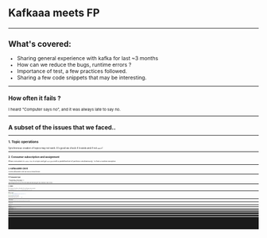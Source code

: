 <!-- $theme: gaia -->

## Kafkaaa meets FP

----------------

<span style="font-size:75%">


## What's covered:

- Sharing general experience with kafka for last ~3 months
- How can we reduce the bugs, runtime errors ?
- Importance of test, a few practices followed.
- Sharing a few code snippets that may be interesting.

--------

<span style="font-size:75%">


## How often it fails ?


I heard "Computer says no", and it was always late to say no.

--------
<span style="font-size:75%">

# A subset of the issues that we faced..

-----

<span style="font-size:75%">


## 1. Topic operations


Synchronous creation of topics may not work. It's good we check if it exists and if not `wait`!
   
   
 --------
<span style="font-size:75%">


## 2. Consumer subscription and assignment


 Allows consumers to `subscribe` to a topic and get `assigned` with a predefined set of partitions simultaneously - to form a runtime exception
 
 
------

<span style="font-size:75%">
  

## 3. Kafka Admin Client


It seems kafka admin client can block a thread forever!

---------

<span style="font-size:75%">


## 4. Consumer type

```
typeOf[Consumer unsbuscribed] =:= 
  typeOf[Consumer subscribed] =:= 
    typeOf[Consumer assigned]
````
Hence we guess the best out of the three states and start polling the topic (that may or may not exist).

--------

<span style="font-size:75%">


## 5. Serdes

  
Set the property of serializer to a deserializer class and we get a runtime exception.
  
Once we fix that, we see `a.serializer` is not an instance of `b.serializer`!
   

----

<span style="font-size:75%">


## 6. Avro serde

```scala
val client = new CachedSchemaRegistryClient("schema.registry.url")

val serde = new GenericAvroSerde(client)

```
and we see `schema.registry.url` is not set!


Fix: `serde.configure("schema.registry.url", "...")` âšď¸

----------

<span style="font-size:75%">


## 7. kafka-connect


If the deployed job with the same name for the same source table "existed" ever before, then it chooses an old offset.
 
   
-----------
<span style="font-size:75%">


## 8. Any success story ?

Yes, anything with a retry logic.


-------

<span style="font-size:75%">


## So, Have I lost time ?

Yes, I have.

I kept learning from mistakes, until I bump into the next one. 

While we may not solve all of the above , we could fix some of them and improve the quality to reduce other possible hiccups.


---------

<span style="font-size:75%">

## What do we usually lack?

Essentially **abstractions**, **constraints** and **type-driven approach**

* Stay away from kafka and write code only in terms of abstractions. We will see some code soon. 
* In fact, this is a general principle that we should try and follow in any programming language - be it Java or Scala.

* Constraints are important and that comes with well typed logic.

------

<span style="font-size:75%">


## And

* If performance is a concern in hot loop, write a referentially transparent unbreakable test! 
* A test-case with mutations to test an app with mutations simply negates the purpose of test. Either of them should be true to the world.
* Docker integration tests should work just like other functional tests. No external steps.
* We will see some code soon .

----


## How about Serdes?

---

<span style="font-size:75%">

## Serializing to Avro in Kafka

There are multiple ways to do avro serializion in Kafka.

* Form a `GenericRecord` and use `GenericAvroSerde` explicitly. It works. 
* Another way is to generate specific classes that are avro serializable (sbt-avrohugger), and use `KafkaAvroSerializer`
* And there are many other ways.  

--------

<span style="font-size:75%">

## Well, we must be careful though

* We will end up using `KafkaAvroSerializer` directly on types that `maynot` be serializable.
* We will come to know at runtime.
* Even if we make it run somehow, if the app itself is huge with low level APIs, things get hard to read, maintain, and make-changes!

------------
<span style="font-size:75%">


## To add more complexity

Avro serialisation is dependent on few configurations that we must set usng `java.util.Properties`, and we are happy when it works somehow!

-------

<span style="font-size:75%">


## A simple standardisation app.

Let's say we are writing a simple abstract KStreams app that does some sort of standardization of data to a defined schema and storing it in Kafka. During the process, we make sure the data is added with Keys, and partitioned as per keys.

You get input as csv, psv, append primary keys into the values, convert values to the schema based on avdl/avsc files and then store in Kafka.


------
<span style="font-size:75%">

## Questions that arise

1. How often do you want to repeat forming a topology for standardising different datasets. DRY principle can be broken but not always.
2. If given a resusable function that forms the stream, how will you ensure users are not passing a wrong set of serializers and deserializers for their generated classes?
3. How do we ensure generated classes are legit?
4. If we expose the generic code that builds the topology, how can we make sure, users of the abstract function are driven by types.

-----------
<span style="font-size:75%">


## First thing we did!

Serdes are the most important bit, and some of them depends on `KafkaConfig` (a config that has all kafka details). 

Instances can discard KafkaConfig if not used

```scala

trait HasSerde[A] {
  def serde: KafkaConfig => Serde[A]
}

```


Given `HasSerde[A]`, `f:A => B` and `g: B => A`, we can get `HasSerde[B]`.


---------

<span style="font-size:70%">


Was that an `Invariant` functor ?

```scala
implicit def invariantHasSerde: Invariant[HasSerde] = new Invariant[HasSerde] {
  override def imap[A, B](fa: HasSerde[A])(f: A => B)(g: B => A): HasSerde[B] = 
    config => 
      val ser = new Serializer[A] {
        def serialise(topic: String, data: B): Array[Byte] = 
          fa.serde(config).serializer.serialize(topic, g(data))
      }
       
      val deser = new Deserializer[A] {
        override def deserialise(topic: String, data: Array[Byte]) = 
          f(fa.serde(config).deserializer().deserialize(topic, data)) 
      }
        
      Serde.from(ser, deser)    
}
```

------
<span style="font-size:75%">


## Let's begin solution and discover contraints

Let say, given:
  - Input key is`K1`, Raw value is `V1`
  - Output key is `K2`, Output value is `V2`  
  - `f:(K1, V1) => Either[NonEmptyList[Error], V2]`, and `g: V2 => K2` 

We can build streams topology.

```scala
def buildStreams[K1, V1, V2] = 
 builder.stream(sourceTopic.asString, Consumed.`with`[K1, V1](
   HasSerde[K1].serde(config), HasSerde[V1].serde(config))
 ).map[K2, V2](
    (key, value) => new KeyValue(key, f(key,value).fold(throw ...)(identity)
  ).to(sourceTopic.copy(type=Type.Standardise)).asString,
    Produced.`with`(HasSerde[K2].serde(config),(HasSerde[V2]).serde(config)))


```

------
<span style="font-size:75%">


## What are the constraints we discovered?



i.e, `def buildStreams[K: HasSerde, V : HasSerde, R : HasSerde]`


-----------
<span style="font-size:75%">


## What are the issue with these constraints ?

`K : HasSerde`
`V : HasSerde`
`R : HasSerde`

* This says, user has to create `HasSerde` instances of output types _somehow_ before calling `buildStreams` and this can go wrong.
* Throwing an exception at mapValue? This is terrible.
* End of the day types don't really tell the story, it isn't type-driven code.

-----

<span style="font-size:75%">

## A bit more less poweful constraint exposed?

Why don't we try a less powerful abstraction as a constraint (which is then exposed to the user)

For that, we could rely on a few internals of a library called `avro4s`, and develop something as given below. Explanation later:

```scala
  def fromGenericAvroSerde[B: HasSchema : Encoder : Decoder]: HasSerde[B] = {
    val recordFormat = RecordFormat.apply[B](HasSchema[B].getSchema)

    val genericRecordSerde = new HasSerde[GenericRecord] {
      override def serde: KafkaConfig => Serde[GenericRecord] = config => {
        val schemaRegistryClient = new CachedSchemaRegistryClient(List(config.schemaRegistryUrl.value).asJava, 1000, Map("auto.register.schemas" -> "true").asJava)
        new GenericAvroSerde(schemaRegistryClient)
      }
    }

    genericRecordSerde.imap(recordFormat.from)(recordFormat.to)
  }

```

---------

<span style="font-size:75%">


That was a quick jump to some complex-looking code? 

Well, all that we did there is:

* We got `HasSerde[B]` from `HasSerde[GenericRecord]` as `HasSerde` is invariant.
* We got `HasSerde[GenericRecord]` using `Encoder` and `Decoder` of `B` (where `Encoder` and `Decoder` are type-classes in avro4s, and we love type classes, don't we?)

----------
<span style="font-size:75%">


## Let's define a HasSchema

Now let's change the constraints to `HasSchema` instead of `HasSerde`.
`HasSchema` is a less powerful abstraction. We expose only that to the user.


```scala
trait HasSchema[A] {
  def getSchema: Schema
}

object HasSchema {
  def apply[A](implicit ev:  HasSchema[A]): HasSchema[A] = ev

  def instance[A](schema: Schema): HasSchema[A] = new HasSchema[A] {
    override def getSchema: Schema = schema
  }
}

```

----

<span style="font-size:70%">

## Now buildStreams is having less powerful constraint.

We got rid of `HasSerde` from two places. That's our first win..

```scala
def buildStreams[K1 : HasSerde, K2 : HasSchema, V1 : HasSerde, V2 : HasSchema](
  f:(K1, V1) => Either[NonEmptyList[Error], V2], g: V2 => K2
) = 
 builder.stream(sourceTopic.asString, Consumed.`with`[K1, V1](
   fromGenericAvroSerde[K].serde(config), HasSerde[R].serde(config))
 ).map[K1, V1](
    (key, value) => { 
    
      val newValue = f(key, value)
      
      new KeyValue(
        g(newValue.fold(throw...)(identity), //Haha throw exception..Good luck
        newValue.fold(throw ...)(identity) 
      )  
    }
  ).to(
    sourceTopic,
    Produced.`with`(
      fromGenericAvroSerde[K].serde(config),
      fromGenericAvroSerde[V]).serde(config))
    )
    
```

----


#### Optional: We can push this further forward

<span style="font-size:70%">

Did we see a horrible throw exception somewhere? yes we did!
Let's wrap the new key and value into another type whose serialization can fail.
As easy as that!

```scala
val newValue = f(key, value)
  new KeyValue(
    g(newValue.fold(throw...)(identity), //Haha throw exception..Good luck
    newValue.fold(throw ...)(identity) 
  )  
```

to 

```scala
// what is this KV? We will see what that is - dont worry!
val newKeyValue = KV.newKeyValue(key)(value)

new KeyValue(
  TransformedKey(newKeyValue.map(_._1)),
  TransformedValue(newKeyValue.map(_._2))
)
```

</span>


----

####  KV?

<span style="font-size:70%">


`KV` was `KeyValueDerivation` typeclass.

It simply explains the to and fro directions between K1, V1, K2 and V2.


```scala
trait KeyValueDerivation[K1, V1, K2, V2] {
  def newValue: K1 => V1 => Either[NonEmptyChain[ParseError], V2]
  def newKey: V2 => K2
  def newKeyValue: K1 => V1 => Either[NonEmptyChain[ParseError], (K2, V2)] =
    k1 => v1 => newValue(k1)(v1).map(t => (newKey(t), t))
}
```

You might note that, satisfying this pure interface (oh ! type class) requires to accumulate errors on the left - pretty much forcing you to handle errors when going from `K1,V1` to `V2` and accumulate all of them. 

Exposing this abstraction is safe. It might make the users angry but they end up writing only safe code (unless they really, really want to cheat)

</span>


---
<span style="font-size:70%">

#### Lets's define Serdes for TransfromedKey and Transformed Value

Pushing errors to serialization!


```scala

final case class Transformed[A](value: Either[NonEmptyChain[ParseError], A])

// Yea..we pushed as hard as possible to push the errors to the very end
// and in Kafka, at the serialization phase..
// In fact, it is documented on how to customise things for errors
// during serialization.
object TransformedValue {
  def impureSerdeFrom[V](serde: HasSerde[A]): HasSerde[TransformedValue[A]] =
    serde.imap[TransformedValue[V]](
    t => TransformedValue(t.asRight))(
      b => b.value.fold(errors => throw errors.asThrowable, identity)
  )
}

```

</span>


-----

## The final buildStream:

<span style="font-size:70%">



```scala
// code has skipped a few unnecessary details like properties setting etc
def buildStreams[K1: HasSerde, K2: HasSchema, V1: HasSerde, V2: HasSchema](
  config: KafkaConfig,
  sourceTopic: TopicName,
)(implicit KV: KeyValueDerivation[K1, V1, K2, V2]) = 
  
  builder.stream(
    sourceTopic.asString, Consumed.`with`[K1, V1](
    HasSerde[K1].serde(config), HasSerde[V1].serde(config))
  ).map[Transformed[K2], Transformed[V2]](
    (key, value) => {
       val newKeyValue = KV.newKeyValue(key)(value)
       new KeyValue(
         Transformed(newKeyValue.map(_._1)),
         Transformed(newKeyValue.map(_._2)))
         }
    ).to(
      sourceTopic.copy(type=trans), // remember, no string operations here :)
      Produced.`with`(outputKeySerde, outputValueSerde)
    )

```
</span>


-------
<span style="font-size:75%">


## What we achieved  ?

* Users of buildStreams don't make assumptions, but only implement the constraints - less powerful constraints.
* If compiles, it works with better confidence than passing magic strings of serde classes.
* Better separation of concerns. Users of `buildStreams` need to worry about only `KeyValueDerivation`.
* Type says the story: It reads `K1` and `V1` and converts to `K2`, `V2`.
* If not happy with `avro4s` way of doing things, you can directly use `KafkaAvroStreams` instead of `fromGenericRecord` function with the `HasSchema` constraint in place.
* Obviously, Less number of lines of code.
* Easy to extend, fix things, as compiler tells the story mostly!
  
</span>
  
--------

<span style="font-size:75%">


## Let's talk about test cases - this was a different usecase.

* The low level streams apps makes use of GenericRecord extensively.
* This resulted in Random creation of GenericRecord in test cases. 
* The valid GenericRecord is in fact created by mutating a random generic record created using confluent's function.
* In short, we ended up having `GenericRecord` somehow!

----

<span style="font-size:75%">

## A simple test case

* Let's say we have a streaming app that has internal state.
* The state is updated with some value in headers field in the input record.
* The streaming app skips the record that has a state value less than the previous one.
* The streaming app processes the record that has a state value less greater than the previous record.

For reasons, the streaming app is complex and is **dealing with `GenericRecord`**.

----

<span style="font-size:75%">

## Let's see simplest approach.

```scala

implicit val genGenericRecord: Arbitrary[GenericRecord] = 
  for {
    seed <- arbitrary[Long]
    headerRecord = 
      new Generator(
        header.value, 
        new Random(seed)).generate().asInstanceOf[GenericRecord]
    columnRecord =
      new Generator(
      column.value, 
      newRandom(seed)).generate().asInstanceOf[GenericRecord]
  } yield 
  new GenericRecordBuilder(schema.value)
    .set("header", headerRecord)
    .set("columns", columnRecord).build()

```

-----
<span style="font-size:75%">

## And we make a valid generic-record from an invalid

```scala

val validGenericRecord = 
  for {
    genericRecord <- arbitrary[GenericRecord]
    value <- arbitrary[Long]

    _ = record.get("headers")
     .asInstanceOf[GenericRecord]
     .put("state", value)
     
    a <- arbitrary[String]
    _ = record.get("columns")
        .asInstanceOf[GenericRecord]
        .put("name", a)
      
  .....
  .....
} yield genericRecord

```

---------
<span style="font-size:70%">

## And we bumped into a  never passing test

```scala
 val flow =
 
 for {
  genericRecord <- validGenericRecord
  
  currentState = 
    genericRecord.get("headers").asInstanceOf[GenericRecord].get("state")
  
  newGenericRecord <-
    genericRecord.get("headers")
    .asInstanceOf[GenericRecord]
    .put("state", currentState + 1)
  
 } yield ()
 
 ...streams
 .convert((genericRecord, newGenericRecord)) 
   must_=== (genericRecord, newGenericRecord))

```

This never passes because only `newGenericRecord` exists by the time stream is called.

-----
<span style="font-size:70%">

## What is going wrong ?

* We never thought of giving a good start to the problem.
* We straight away dealt with writing statements.
* It is always late if we don't get it right in the beginning - resulting in a totally unreadable code getting over issues that's not quite intuitive for any developer.


-----
<span style="font-size:70%">

## How about this approach ?

* To begin with valid generic record and invalid generic record can be two separate types `ValidRecord` and `InvalidRecord`
* Lets create a better `put` method for generic record as a syntax - every mutation results in a new generic record, and accepts only a coproduct of types.
* Let's create a function that accepts  `f: Field => Part[GenericRecord] => Part[GenericRecord]`, and mutates `GenericRecord` using the better put methods.


----
<span style="font-size:70%">

## A better put in GenericRecord in tests.


```scala
type Out = Cop[Int :: String :: Long :: Double :: TNil]
  
implicit class GenericRecordOps(rec: GenericRecord) {
  def putSafe(key: String, value: GenericRecord \/ Out): GenericRecord = {

     val newRec = new GenericRecordBuilder(rec.asInstanceOf[Record]).build()
 
     newRec.put(key, value match {
       case \/-(String(ss))    => ss
       case \/-(Int(ss))       => ss
       case \/-(Long(ss))      => ss
       case \/-(Double(ss))    => ss
       case -\/(ss)              => ss
     }) |> (_ => newRec)

}
  

```


-----
<span style="font-size:68%">


## A snippet that deals with mutation of generic record

```scala

type MutationF[F[_], S, A] = StateT[F, S, A]

def mutateGenericRecord[F[_] : Monad, P[_], R](
  g: Field => P[GenericRecord] => F[P[GenericRecord]],
)(
   implicit
     G: Section[P, GenericRecord], 
     Iso: R <=> GenericRecord
  ): MutationF[F, P, Unit] = ???

```

`F` can be `scalacheck.Gen`. This allows the users to be in the context of `Gen` while  creating a function that deals with mutating a generic record.

`Section` says, we can fetch `P` from `GenericRecord`, where `P` itself is a generic-record. They are `<=> (isomorphic)` that represents the `asIntanceOf` before.


----
<span style="font-size:70%">

## Now the arbitraries look better:

```scala

implicit val arbitrary: Arbitrary[InvalidRecord] = ???

// Users need to worry about only this function to create a valid record
val f: Field => Header[GenericRecord] =>Gen[Header[GenericRecord]] = 
  field => headerRecord =>
      if (field.name() === "state") {
        Gen.posNum[Long].map(long => (headerRecord.putSafe("state", Long(long)))
      } else headerRecord
      
      
val g: Field => Column[GenericRecord] =>Gen[Column[GenericRecord]] = ???

val toValid = 
  for {
    _ <- mutateGenericRecord(f)
    _ <- mutateGenericRecord(g)
  } yield ()


def genOfValidRecord: Gen[ValidRecord] = 
  Arbitrary[InvalidRecord].flatMap(invalidRecord => toValid.run(invalidRecord))

```
 
-----
<span style="font-size:70%">

## Now the final test case works without much change in code


```scala

 val flow =
 
 for {
  validRecord <- arbitary[ValidRecord]
  
  currentState = 
    Section[Header, ValidRecord].value(validRecord).get("state")
  
  newGenericRecord <- 
    mutateGenericRecord(_ => header => 
      Gen.const(currentState + 1).map(long => header.putSafe(Long(long))
    ) run validRecord
  
 } yield ()
 
 ...
 
 streams
   .convert((genericRecord, newGenericRecord)) 
     must_=== (genericRecord, newGenericRecord))

```

----

<span style="font-size:70%">


## Final tagless for an automation

In IAG, we had to deal with an automation that sticks together various components that with schema registry, kafka-connect, streams, admin clients and so forth. Each component looks like this:

```scala
type Action[F[_], A] = Kleisli[EitherT[F, SchemaRegistryError, ?], SchemaRegistryClient, A]

trait SchemaRegistryOp[F[_]] {
  def exists(subject: Subject): Action[F, Schema]
  def register(schema: Schema, subject: Subject): Action[F, Unit]
  def registerAndVerify(schema: Schema, subject: Subject)(implicit B: Monad[F]) =
    register(schema, subject) *> exists(subject)
  def registerIfNotExists(schema: Schema, subject: Subject)(implicit F: Monad[F]) =
    exists(subject) or registerAndVerify(schema, subject)
}

```

If interested, we will have a quick glance at them.

----
<span style="font-size:70%">


## Why finally tagless for an automation of kafka ?

* It was easy to reason about the flow.
* Development time of the logic flow was quicker as we hardly dealt with kafka when writing them.
* The presence of effect `F` can easily represent concurrency effect to improve performance by making a few operations unblocking.
  It is so easy to reason about as `IO.async(callBack => doRest and callBack)` instead of `IO.apply(doRest)`.
* The presence of `Either` all over the tagless, made sure we take care of possible errors as much as we could.

PS: More time was spent on simulating the entire flow in docker environment. However we made sure they are written like any other functional tests without much moving parts.

---
<span style="font-size:75%">


## To conclude:

* Nothing actually stops us from striving to write a good piece of software.
* If the underlying APIs are burning our head, it might probably the best situation to use more type-safe code.
* If bad things are done for reasons, make sure we do good things in test package.
* Find abstractions, constraints and form a type driven approach.
* Tagless final wins many times
* Prefer writing it in any language that has `Either` and `F` that can represent concurrency.

---




  
